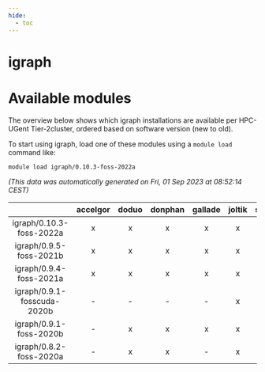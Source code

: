 ```yaml
---
hide:
  - toc
---
```


igraph
======

# Available modules


The overview below shows which igraph installations are available per HPC-UGent Tier-2cluster, ordered based on software version (new to old).

To start using igraph, load one of these modules using a `module load` command like:

```shell
module load igraph/0.10.3-foss-2022a
```

*(This data was automatically generated on Fri, 01 Sep 2023 at 08:52:14 CEST)*  

| |accelgor|doduo|donphan|gallade|joltik|skitty|swalot|victini|
| :---: | :---: | :---: | :---: | :---: | :---: | :---: | :---: | :---: |
|igraph/0.10.3-foss-2022a|x|x|x|x|x|x|x|x|
|igraph/0.9.5-foss-2021b|x|x|x|x|x|x|x|x|
|igraph/0.9.4-foss-2021a|x|x|x|x|x|x|x|x|
|igraph/0.9.1-fosscuda-2020b|-|-|-|-|x|-|-|-|
|igraph/0.9.1-foss-2020b|-|x|x|x|x|x|x|x|
|igraph/0.8.2-foss-2020a|-|x|x|-|x|x|x|x|
